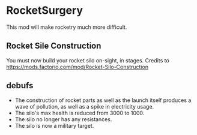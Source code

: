 # RocketSurgery

This mod will make rocketry much more difficult. 

## Rocket Sile Construction
You must now build your rocket silo on-sight, in stages. Credits to https://mods.factorio.com/mod/Rocket-Silo-Construction


## debufs
- The construction of rocket parts as well as the launch itself produces a wave of pollution, as well as a spike in electricity usage. 
- The silo's max health is reduced from 3000 to 1000.
- The silo no longer has any resistances.
- The silo is now a military target.